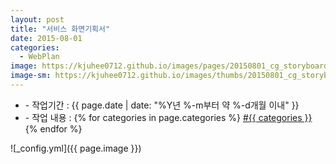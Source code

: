 ```yaml
---
layout: post
title: "서비스 화면기획서"
date: 2015-08-01
categories:
  - WebPlan
image: https://kjuhee0712.github.io/images/pages/20150801_cg_storyboard.jpg
image-sm: https://kjuhee0712.github.io/images/thumbs/20150801_cg_storyboard.jpg
---
```


<ul class="inform">
	<li class="preview__date" itemprop="datePublished" datetime="{{ page.date | date_to_xmlschema }}">- 작업기간 : {{ page.date | date: "%Y년 %-m부터 약 %-d개월 이내" }}</li>
	<li class="preview__catetory" itemprop="catetory">- 작업 내용 :
		{% for categories in page.categories %}
           <a href="/category/{{ categories }}/">#{{ categories }}</a>     
      	{% endfor %}</li>
</ul>

![_config.yml]({{ page.image }})


